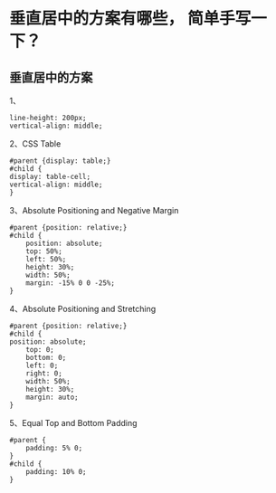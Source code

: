 # 垂直居中的方案有哪些， 简单手写一下？

## 垂直居中的方案

1、
```
line-height: 200px;
vertical-align: middle;
```


2、CSS Table
```
#parent {display: table;}
#child {
display: table-cell;
vertical-align: middle;
}
```

3、Absolute Positioning and Negative Margin
```
#parent {position: relative;}
#child {
    position: absolute;
    top: 50%;
    left: 50%;
    height: 30%;
    width: 50%;
    margin: -15% 0 0 -25%;
}
```


4、Absolute Positioning and Stretching
```
#parent {position: relative;}
#child {
position: absolute;
    top: 0;
    bottom: 0;
    left: 0;
    right: 0;
    width: 50%;
    height: 30%;
    margin: auto;
}
```

5、Equal Top and Bottom Padding
```
#parent {
    padding: 5% 0;
}
#child {
    padding: 10% 0;
}
```